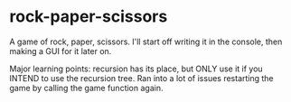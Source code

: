 # rock-paper-scissors
A game of rock, paper, scissors. I'll start off writing it in the console, then making a GUI for it later on.

Major learning points: recursion has its place, but ONLY use it if you INTEND to use the recursion tree. Ran into a lot of issues restarting the game by calling the game function again.
